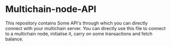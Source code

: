 # Multichain-node-API
This repository contains Some API's through which you can directly connect with your multichain server. You can directly use this file to connect to a multichain node, initialise it, carry on some transactions and fetch balance.
